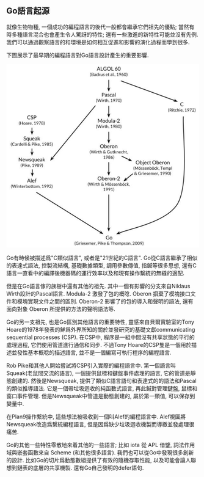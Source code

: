 ## Go語言起源

就像生物物種, 一個成功的編程語言的後代一般都會繼承它們祖先的優點; 當然有時多種語言混合也會產生令人驚訝的特性; 還有一些激進的新特性可能並沒有先例. 我們可以通過觀察語言的和環境是如何相互促進和影響的演化過程而學到很多.

下圖展示了最早期的編程語言對Go語言設計產生的重要影響.

![](../images/ch0-01.png)

Go有時候被描述爲"C類似語言", 或者是"21世紀的C語言". Go從C語言繼承了相似的表達式語法, 控製流結構, 基礎數據類型, 調用參數傳值, 指鍼等很多思想, 還有C語言一直看中的編譯後機器碼的運行效率以及和現有操作繫統的無縫的適配.

但是在Go語言傢的族樹中還有其他的祖先. 其中一個有影響的分支來自Niklaus Wirth設計的Pascal語言. Modula-2 激發了包的概唸. Oberon 摒棄了模塊接口文件和模塊實現文件之間的區別. Oberon-2 影響了的包的導入和聲明的語法, 還有 面向對象 Oberon 所提供的方法的聲明語法等.

Go的另一支祖先, 也是Go區別其他語言的重要特性, 靈感來自貝爾實驗室的Tony Hoare的1978年發表的鮮爲外界所知的關於並發研究的基礎文獻communicating sequential processes (CSP). 在CSP中, 程序是一組中間沒有共享狀態的平行的處理過程, 它們使用管道進行通信和同步. 不過Tony Hoare的CSP隻是一個用於描述並發性基本概唸的描述語言, 並不是一個編寫可執行程序的編程語言.

Rob Pike和其他人開始嘗試將CSP引入實際的編程語言中. 第一個語言叫Squeak(老鼠間交流的語言), 一個提供鼠標和鍵盤事件處理的語言, 它的管道是靜態創建的. 然後是Newsqueak, 提供了類似C語言語句和表達式的的語法和Pascal的類似推導語法. 它是一個帶垃圾迴收的純函數式語言, 再此鍼對管理鍵盤, 鼠標和窗口事件管理. 但是Newsqueak中管道是動態創建的, 屬於第一類值, 可以保存到變量中.

在Plan9操作繫統中, 這些想法被吸收到一個叫Alef的編程語言中. Alef視圖將Newsqueak改造爲繫統編程語言, 但是因爲缺少垃圾迴收機製而導緻並發處理很痛苦.

Go的其他一些特性零散地來着其他的一些語言; 比如 iota 從 APL 借鑒, 詞法作用域與嵌套函數來自 Scheme (和其他很多語言). 我們也可以從Go中發現很多創新的設計. 比如Go的切片爲動態數組提供了有效的隨機存取性能, 以及可能會讓人聯想到鏈表的底層的共享機製.
還有Go自己發明的defer語句.
